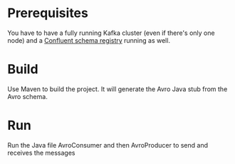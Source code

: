 <h1>Prerequisites</h1>

You have to have a fully running Kafka cluster (even if there's only one node) and a <a href="https://www.confluent.io/download/">Confluent schema registry</a> running as well.

<h1>Build</h1>

Use Maven to build the project.
It will generate the Avro Java stub from the Avro schema.

<h1>Run</h1>

Run the Java file AvroConsumer and then AvroProducer to send and receives the messages
